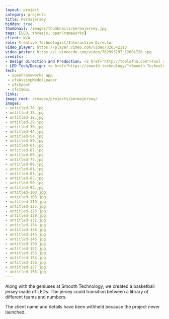 ```yaml
---
layout: project
category: projects
title: Permajersey
hidden: true
thumbnail: /images/thumbnails/permajersey.jpg
tags: [LED, threejs, openFrameworks]
client: N/A
role: Creative Technologist/Interactive Director
video_player: https://player.vimeo.com/video/320542113
video_poster: https://i.vimeocdn.com/video/762993797_1280x720.jpg
credits:
- Design Direction and Production: <a href="http://toolofna.com">Tool of NA</a>
- LED Tech/Design: <a href="https://smooth.technology/">Smooth Technology</a>
tech: 
 - openFrameworks app
 - ofxAssimpModelLoader
 - ofxSpout
 - ofxImGui
links:
image_root: /images/projects/permajersey/
images: 
- untitled-76.jpg
- untitled-15.jpg
- untitled-18.jpg
- untitled-29.jpg
- untitled-30.jpg
- untitled-44.jpg
- untitled-54.jpg
- untitled-59.jpg
- untitled-64.jpg
- untitled-67.jpg
- untitled-68.jpg
- untitled-75.jpg
- untitled-80.jpg
- untitled-81.jpg
- untitled-83.jpg
- untitled-85.jpg
- untitled-90.jpg
- untitled-92.jpg
- untitled-100.jpg
- untitled-103.jpg
- untitled-119.jpg
- untitled-125.jpg
- untitled-126.jpg
- untitled-129.jpg
- untitled-132.jpg
- untitled-134.jpg
- untitled-136.jpg
- untitled-145.jpg
- untitled-146.jpg
- untitled-150.jpg
- untitled-152.jpg
- untitled-153.jpg
- untitled-154.jpg
- untitled-156.jpg
- untitled-157.jpg
- untitled-158.jpg
---
```


Along with the geniuses at Smooth Technology, we created a basketball jersey made of LEDs. The jersey could transition between a library of different teams and numbers.

The client name and details have been withheld because the project never launched. 